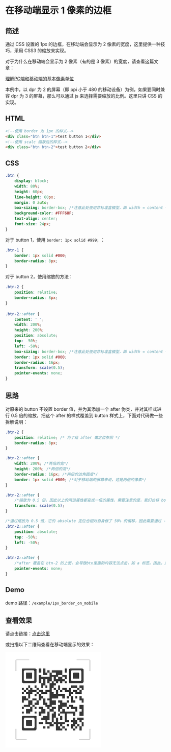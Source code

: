 # 在移动端显示 1 像素的边框

## 简述

通过 CSS 设置的 1px 的边框，在移动端会显示为 2 像素的宽度，这里提供一种技巧，采用 CSS3 的缩放来实现。

对于为什么在移动端会显示为 2 像素（有的是 3 像素）的宽度，请查看这篇文章：

[理解PC端和移动端的基本像素单位](/docs/pc_mobile_pixel_unit.md)

本例中，以 dpr 为 2 的屏幕（即 ppi 小于 480 的移动设备）为例，如果要同时兼容 dpr 为 3 的屏幕，那么可以通过 js 来选择需要缩放的比例。这里只讲 CSS 的实现。

## HTML

```html
<!--使用 border 为 1px 的样式-->
<div class="btn btn-1">test button 1</div>
<!--使用 scalc 缩放后的样式-->
<div class="btn btn-2">test button 2</div>
```

## CSS

```css
.btn {
	display: block;
	width: 80%;
	height: 60px;
	line-height: 60px;
	margin: 0 auto;
	box-sizing: border-box; /*注意此处使用非标准盒模型，即 width = content + padding + border*/
	background-color: #FFF68F;
	text-align: center;
	font-size: 24px;
}
```

对于 button 1，使用 `border: 1px solid #999;` ：

```css
.btn-1 {
	border: 1px solid #000;
	border-radius: 8px;
}
```

对于 button 2，使用缩放的方法：


```css
.btn-2 {
	position: relative;
	border-radius: 8px;
}

.btn-2::after {
	content: ' ';
	width: 200%;
	height: 200%;
	position: absolute;
	top: -50%;
	left: -50%;
	box-sizing: border-box; /*注意此处使用非标准盒模型，即 width = content + padding + border*/
	border: 1px solid #000;
	border-radius: 16px;
	transform: scale(0.5);
	pointer-events: none;
}
```

## 思路

对原来的 button 不设置 border 值，并为其添加一个 after 伪类，并对其样式进行 0.5 倍的缩放，把这个 after 的样式覆盖到 button 样式上，下面对代码做一些拆解说明：

```css
.btn-2 {
	position: relative; /* 为了给 after 做定位参照 */
	border-radius: 8px;
}
```

```css
.btn-2::after {
  	width: 200%; /*两倍的宽*/
	height: 200%; /*两倍的高*/
    border-radius: 16px; /*两倍的边角圆度*/
    border: 1px solid #000; /*对于移动端的屏幕来说，这是两倍的像素*/
}
```

```css
.btn-2::after {
    /*缩放为 0.5 倍，因此以上的两倍属性都变成一倍的属性，需要注意的是，我们也将 border 的宽度也缩小了一倍*/
	transform: scale(0.5);
}	
```

```css
/*通过缩放为 0.5 倍，它的 absolute 定位也相对自身做了 50% 的偏移，因此需要通过 -50% 的左右距离来做平衡*/
.btn-2::after {
	position: absolute;
	top: -50%;
	left: -50%;
}
```

```css
.btn-2::after {
    /*after 覆盖在 btn-2 的上面，会导致btn里面的内容无法点击，如 a 标签。因此，加上这个属性可以进行点击穿透*/
	pointer-events: none;
}
```

## Demo

demo 路径：`/example/1px_border_on_mobile`

##  查看效果

请点击链接：[点击这里](https://wengyifeng-hl.github.io/css-cookbook/example/1px_border_on_mobile/index.html)

或扫描以下二维码查看在移动端显示的效果：

![移动端查看效果](../resources/1px_border_on_mobile/1px_border_on_mobile.png)


